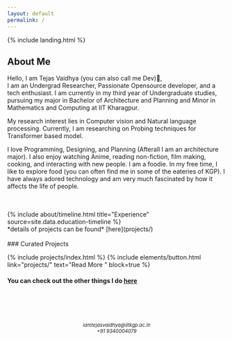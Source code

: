 ```yaml
---
layout: default
permalink: /
---
```

{% include landing.html %}

## **About Me**

Hello, I am Tejas Vaidhya (you can also call me Dev):wave:,<br>
I am an Undergrad Researcher, Passionate Opensource developer, and a tech enthusiast. I am currently in my third year of Undergraduate studies, pursuing my major in Bachelor of Architecture and Planning and Minor in Mathematics and Computing at IIT Kharagpur. 

My research interest lies in Computer vision and Natural language processing. Currently, I am researching on Probing techniques for Transformer based model.

I love Programming, Designing, and Planning (Afterall I am an architecture major). I also enjoy watching Anime, reading non-fiction, film making, cooking, and interacting with new people. I am a foodie. In my free time, I like to explore food (you can often find me in some of the eateries of KGP). I have always adored technology and am very much fascinated by how it affects the life of people.

<br>
<br>

<div class="row">
{% include about/timeline.html title="Experience" source=site.data.education-timeline %}
</div >
*details of projects can be found* [here](projects/)

<br>
<br>
### Curated Projects      

{% include projects/index.html %}
{% include elements/button.html link="projects/" text="Read More " block=true %}
#### You can check out the other things I do [here](Random/)



<br>
<br>

<br>
<br>
<div align="center" style="font-size: 80%">
	<i>iamtejasvaidhya@iitkgp.ac.in</i><br>
	<i>+91 9340004079</i>
</div>

